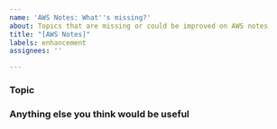 ```yaml
---
name: 'AWS Notes: What''s missing?'
about: Topics that are missing or could be improved on AWS notes
title: "[AWS Notes]"
labels: enhancement
assignees: ''

---
```


### Topic

### Anything else you think would be useful
